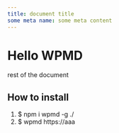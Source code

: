 ```yaml
---
title: document title
some meta name: some meta content
---
```

# Hello WPMD
rest of the document
## How to install
1. $ npm i wpmd -g ./
2. $ wpmd https://aaa
